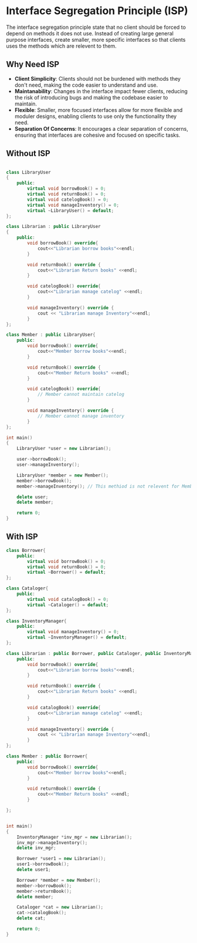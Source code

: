 # Interface Segregation Principle (ISP)

The interface segregation principle state that no client should be forced to depend on methods it does not use. Instead of creating large general purpose interfaces, create smaller, more specific interfaces so that clients uses the methods which are relevent to them.

## Why Need ISP

- **Client Simplicity**: Clients should not be burdened with methods they don't need, making the code easier to understand and use.
- **Maintanability**: Changes in the interface impact fewer clients, reducing the risk of introducing bugs and making the codebase easier to maintain.
- **Flexible**: Smaller, more focused interfaces allow for more flexible and moduler designs, enabling clients to use only the functionality they need.
- **Separation Of Concerns**: It encourages a clear separation of concerns, ensuring that interfaces are cohesive and focused on specific tasks.

## Without ISP

```cpp

class LibraryUser
{
    public:
        virtual void borrowBook() = 0;
        virtual void returnBook() = 0;
        virtual void catelogBook() = 0;
        virtual void manageInventory() = 0;
        virtual ~LibraryUser() = default;
};

class Librarian : public LibraryUser
{
    public:
        void borrowBook() override{
            cout<<"Librarian borrow books"<<endl;
        }

        void returnBook() override {
            cout<<"Librarian Return books" <<endl;
        }

        void catelogBook() override{
            cout<<"Librarian manage catelog" <<endl;
        }

        void manageInventory() override {
            cout << "Librarian manage Inventory"<<endl;
        }
};

class Member : public LibraryUser{
    public:
        void borrowBook() override{
            cout<<"Member borrow books"<<endl;
        }

        void returnBook() override {
            cout<<"Member Return books" <<endl;
        }

        void catelogBook() override{
            // Member cannot maintain catelog
        }

        void manageInventory() override {
            // Member cannot manage inventory
        }
};

int main()
{
    LibraryUser *user = new Librarian();

    user->borrowBook();
    user->manageInventory();

    LibraryUser *member = new Member();
    member->borrowBook();
    member->manageInventory(); // This methiod is not relevent for Member

    delete user;
    delete member;

    return 0;
}

```

## With ISP

```cpp
class Borrower{
    public:
        virtual void borrowBook() = 0;
        virtual void returnBook() = 0;
        virtual ~Borrower() = default;
};

class Cataloger{
    public:
        virtual void catalogBook() = 0;
        virtual ~Cataloger() = default;
};

class InventoryManager{
    public:
        virtual void manageInventory() = 0;
        virtual ~InventoryManager() = default;
};

class Librarian : public Borrower, public Cataloger, public InventoryManager{
    public:
        void borrowBook() override{
            cout<<"Librarian borrow books"<<endl;
        }

        void returnBook() override {
            cout<<"Librarian Return books" <<endl;
        }

        void catalogBook() override{
            cout<<"Librarian manage catelog" <<endl;
        }

        void manageInventory() override {
            cout << "Librarian manage Inventory"<<endl;
        }
};

class Member : public Borrower{
    public:
        void borrowBook() override{
            cout<<"Member borrow books"<<endl;
        }

        void returnBook() override {
            cout<<"Member Return books" <<endl;
        }

};


int main()
{
    InventoryManager *inv_mgr = new Librarian();
    inv_mgr->manageInventory();
    delete inv_mgr;

    Borrower *user1 = new Librarian();
    user1->borrowBook();
    delete user1;

    Borrower *member = new Member();
    member->borrowBook();
    member->returnBook();
    delete member;

    Cataloger *cat = new Librarian();
    cat->catalogBook();
    delete cat;

    return 0;
}
```
